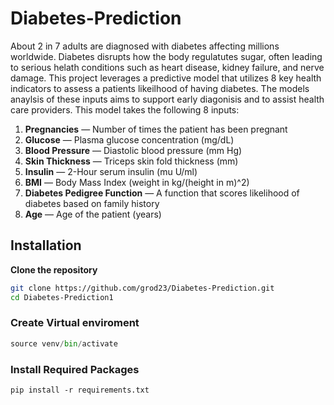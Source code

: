 # Diabetes-Prediction
About 2 in 7 adults are diagnosed with diabetes affecting millions worldwide. Diabetes disrupts how the body regulatutes sugar, often leading to serious helath conditions such as heart disease, kidney failure, and nerve damage. This project leverages a predictive model that utilizes 8 key health indicators to assess a patients likeilhood of having diabetes. The models anaylsis of these inputs aims to support early diagonisis and to assist health care providers. 
This model takes the following 8 inputs: 
1. **Pregnancies** — Number of times the patient has been pregnant
2. **Glucose** — Plasma glucose concentration (mg/dL)
3. **Blood Pressure** — Diastolic blood pressure (mm Hg)
4. **Skin Thickness** — Triceps skin fold thickness (mm)
5. **Insulin** — 2-Hour serum insulin (mu U/ml)
6. **BMI** — Body Mass Index (weight in kg/(height in m)^2)
7. **Diabetes Pedigree Function** — A function that scores likelihood of diabetes based on family history
8. **Age** — Age of the patient (years)
## Installation
**Clone the repository**
```bash
git clone https://github.com/grod23/Diabetes-Prediction.git
cd Diabetes-Prediction1
```

### Create Virtual enviroment
```python -m venv venv
source venv/bin/activate
```
### Install Required Packages
```
pip install -r requirements.txt
```
